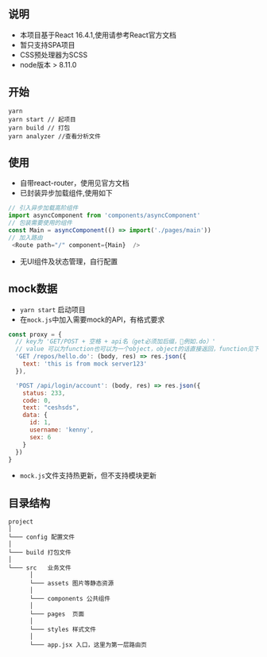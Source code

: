 ## 说明
 * 本项目基于React 16.4.1,使用请参考React官方文档
 * 暂只支持SPA项目
 * CSS预处理器为SCSS
 * node版本 > 8.11.0

## 开始
```
yarn 
yarn start // 起项目
yarn build // 打包
yarn analyzer //查看分析文件
```

## 使用
* 自带react-router，使用见官方文档
* 已封装异步加载组件,使用如下

``` javascript
// 引入异步加载高阶组件
import asyncComponent from 'components/asyncComponent' 
// 包装需要使用的组件
const Main = asyncComponent(() => import('./pages/main'))
// 加入路由
 <Route path="/" component={Main}  />
```

* 无UI组件及状态管理，自行配置

## mock数据
* `yarn start` 启动项目
* 在`mock.js`中加入需要mock的API，有格式要求

``` javascript
const proxy = {
  // key为 'GET/POST + 空格 + api名（get必须加后缀，例如.do）'
  // value 可以为function也可以为一个object，object的话直接返回，function见下示例
  'GET /repos/hello.do': (body, res) => res.json({
    text: 'this is from mock server123'
  }),

  'POST /api/login/account': (body, res) => res.json({
    status: 233,
    code: 0,
    text: "ceshsds",
    data: {
      id: 1,
      username: 'kenny',
      sex: 6
    }
  })
}
```
* `mock.js`文件支持热更新，但不支持模块更新

## 目录结构

```
project
│   
└─── config 配置文件 
│ 
└─── build 打包文件
│ 
└─── src   业务文件
      │ 
      └─── assets 图片等静态资源
      │   
      └─── components 公共组件 
      │ 
      └─── pages  页面
      │ 
      └─── styles 样式文件
      │ 
      └─── app.jsx 入口，这里为第一层路由页
```
